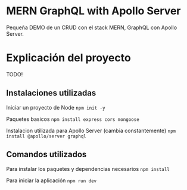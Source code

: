 # MERN GraphQL with Apollo Server

Pequeña DEMO de un CRUD con el stack MERN, GraphQL con Apollo Server.

# Explicación del proyecto

TODO!

## Instalaciones utilizadas

Iniciar un proyecto de Node
`npm init -y`

Paquetes basicos
`npm install express cors mongoose`

Instalacion utilizada para Apollo Server (cambia constantemente)
`npm install @apollo/server graphql`


## Comandos utilizados
Para instalar los paquetes y dependencias necesarios
`npm install`

Para iniciar la aplicación
`npm run dev`

